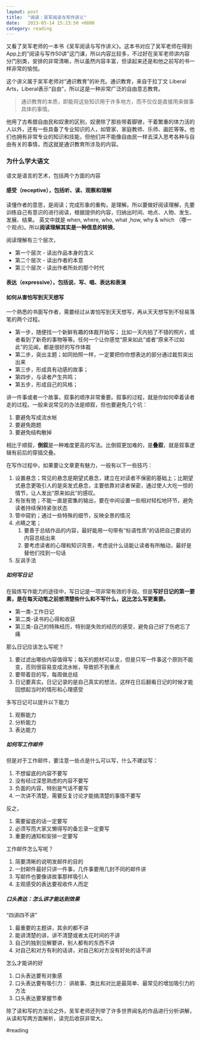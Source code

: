 ```yaml
---
layout: post
title:  "阅读：吴军阅读与写作讲义"
date:   2023-05-14 15:23:50 +0800
category: reading
---
```




又看了吴军老师的一本书《吴军阅读与写作讲义》。这本书对应了吴军老师在得到App上的“阅读与写作50讲”这门课，所以内容比较多，不过好在吴军老师讲内容分门别类，安排的非常清晰，所以虽然内容丰富，但读起来还是和他之前写的书一样非常的愉悦。



这个讲义属于吴军老师对“通识教育”的补充。通识教育，来自于拉丁文 Liberal Arts，Liberal表示“自由”，所以这是一种非常广泛的自由意志教育。



> 通识教育的本质，即能将这些知识用于许多地方，而不仅仅是直接用来做事具体的事情。



他用了古希腊自由民和奴隶的区别，奴隶除了那些带着脚镣，干着繁重的体力活的人以外，还有一些具备了专业知识的人，如管家、家庭教师、乐师、画匠等等。他们也拥有非常专业的知识和技能，但他们并不能像自由民一样去深入思考各种与自由有关的事情，而这就是通识教育所涉及的内容。



### 为什么学大语文

语文是语言的艺术，包括两个方面的内容



#### 感受（receptive），包括听、读、观察和理解

读懂作者的意思，是阅读；完成形象的重构，是理解。所以要做好阅读理解，先要训练自己有意识的进行阅读，根据提供的内容，归纳出时间、地点、人物、发生、发展、结果。 英文中就是 when, where, who, what ,how, why & which （哪一个观点)。所以**阅读理解其实是一种信息的转换**。



阅读理解有三个层次，

- 第一个层次 - 读出作品本身的含义
- 第二个层次 - 读出作者的本意
- 第三个层次 - 读出作者所处的那个时代

#### 表达（expressive），包括说、写、唱、表达和表演

#### 如何从害怕写到天天想写

一个熟悉的书面写作者，需要经过从害怕写到天天想写，再从天天想写到不轻易落笔的两个过程。

- 第一步，随便找一个新鲜有趣的体裁开始写； 比如一天内拍了不错的照片，或者看到了新奇的事物等等。任何一个让你感觉“原来如此”或者“原来不过如此”的见闻，都是很好的写作体裁
- 第二步，突出主题；如同拍照一样，一定要把你你想表达的部分通过裁剪突出出来
- 第三步，形成具有动感的故事；
- 第四步，与读者产生共鸣；
- 第五步，形成自己的风格；

讲一件事或者一个故事，叙事的顺序非常重要。叙事的过程，就是你如何牵着读者走的过程。一般来说常见的办法是顺叙，但也要避免几个坑：

1. 要避免写成流水帐
2. 要避免跑题
3. 要避免结构散掉

相比于顺叙，**倒叙**是一种难度更高的写法。比倒叙更加难的，是**叠叙**，就是叙事逻辑有前后的穿插交叠。

在写作过程中，如果要让文章更有魅力，一般有以下一些技巧：

1. 设置悬念；常见的悬念是期望式悬念，建立在对读者不保密的基础上；比期望式悬念更吸引人的是突发式悬念，主要依靠对读者保密，通过使人大吃一惊的情节，让人发出“原来如此”的感叹。
2. 有张有弛；不能一直是密集的输出，要在中间设置一些相对轻松地环节，避免读者持续保持紧张状态
3. 管中窥豹；通过一些特殊的细节，反映全景的情况
4. 点睛之笔；
    1. 要善于总结作品的内容，最好能用一句带有“标语性质”的话把自己要说的内容总结出来
    2. 要考虑读者的心理和知识背景，考虑说什么话能让读者有所触动，最好是替他们找到一句话
5. 反讽手法

##### 如何写日记

在锻炼写作能力的途径中，写日记是一项非常有效的手段。但是**写好日记的第一要素，是在每天动笔之前想清楚些什么和不写什么，这比怎么写更重要。**

- 第一类-工作日记
- 第二类-读书的心得和收获
- 第三类-自己的特殊经历，特别是失败的经历的感受，避免自己好了伤疤忘了痛

那么日记应该怎么写呢？

1. 要过滤出哪些内容值得写；每天的题材可以变，但是只写一件事这个原则不能变，否则很容易变成流水帐，导致抓不到重点
2. 要带着目的写，每周做总结
3. 日记要真实。日记记录的是自己真实的想法，这样在日后翻看日记的时候才能回想起当时的情形和心理感受

多写日记可以提升以下能力

1. 观察能力
2. 分析能力
3. 表达能力

##### 如何写工作邮件

但是对于工作邮件，要注意一些点是什么可以写，什么不建议写： 

1. 不想留底的内容不要写
2. 没有经过深思熟虑的内容不要写
3. 负面的内容，特别是气话不要写
4. 一次讲不清楚，需要反复讨论才能搞清楚的事情不要写

反之，

1. 需要留底的话一定要写
2. 必须写而大家又懒得写的备忘录一定要写
3. 重要的通知和安排一定要写

工作邮件怎么写呢？

1. 简要清晰的说明发邮件的目的
2. 一封邮件最好只讲一件事，几件事要用几封不同的邮件讲
3. 写邮件也要像讲故事那样吸引人
4. 主观感受的表达要视收件人而定

##### 口头表达：怎么讲才能达到效果

“四讲四不讲”

1. 最重要的主题讲，其余的都不讲
2. 能讲清楚的讲，讲不清楚或者太花时间的不讲
3. 自己的独到见解要讲，别人都有的东西不讲
4. 对自己和对方有利的话讲，对自己和对方没有好处的话不讲

怎么才能讲的好

1. 口头表达要有对象感
2. 口头表达要有吸引力： 讲故事、类比和对比是最简单、最常见的增加吸引力的方法
3. 口头表达要掌握节奏



除了读和写的方法论之外，吴军老师还列举了许多世界闻名的作品进行分析讲解，从读和写两方面解析，读完后收获非常大。 

#reading 
